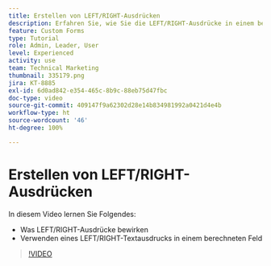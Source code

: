 ```yaml
---
title: Erstellen von LEFT/RIGHT-Ausdrücken
description: Erfahren Sie, wie Sie die LEFT/RIGHT-Ausdrücke in einem berechneten Feld in Adobe [!DNL Workfront]verwenden.
feature: Custom Forms
type: Tutorial
role: Admin, Leader, User
level: Experienced
activity: use
team: Technical Marketing
thumbnail: 335179.png
jira: KT-8885
exl-id: 6d0ad842-e354-465c-8b9c-88eb75d47fbc
doc-type: video
source-git-commit: 409147f9a62302d28e14b834981992a0421d4e4b
workflow-type: ht
source-wordcount: '46'
ht-degree: 100%

---
```


# Erstellen von LEFT/RIGHT-Ausdrücken

In diesem Video lernen Sie Folgendes:

* Was LEFT/RIGHT-Ausdrücke bewirken
* Verwenden eines LEFT/RIGHT-Textausdrucks in einem berechneten Feld

>[!VIDEO](https://video.tv.adobe.com/v/335179/?quality=12&learn=on)
